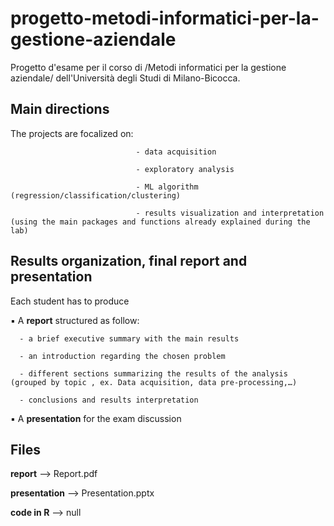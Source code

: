 # progetto-metodi-informatici-per-la-gestione-aziendale
Progetto d'esame per il corso di /Metodi informatici per la gestione aziendale/ dell'Università degli Studi di Milano-Bicocca.

## Main directions
The projects are focalized on:  

                                - data acquisition

                                - exploratory analysis
                                
                                - ML algorithm (regression/classification/clustering)
                                
                                - results visualization and interpretation (using the main packages and functions already explained during the lab)
                                
## Results organization, final report and presentation                                
Each student has to produce

  ▪ A **report** structured as follow:
  
      - a brief executive summary with the main results
      
      - an introduction regarding the chosen problem
      
      - different sections summarizing the results of the analysis (grouped by topic , ex. Data acquisition, data pre-processing,…)
      
      - conclusions and results interpretation
      
  ▪ A **presentation** for the exam discussion
  
## Files
**report** --> Report.pdf

**presentation** --> Presentation.pptx

**code in R** --> null

